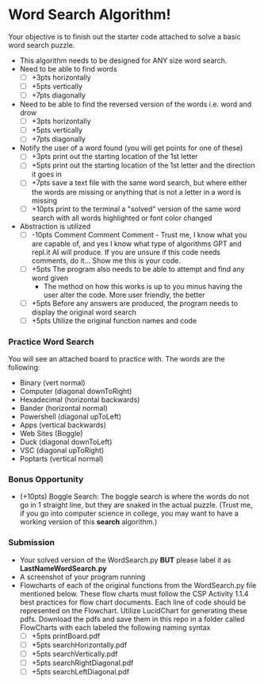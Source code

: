 # Word Search Algorithm! 
Your objective is to finish out the starter code attached to solve a basic word search puzzle.  
 - This algorithm needs to be designed for ANY size word search.  
 - Need to be able to find words
      - [ ] +3pts horizontally
      - [ ] +5pts vertically
      - [ ] +7pts diagonally
 - Need to be able to find the reversed version of the words i.e. word and drow
      - [ ] +3pts horizontally
      - [ ] +5pts vertically
      - [ ] +7pts diagonally
 - Notify the user of a word found (you will get points for one of these)
      - [ ] +3pts print out the starting location of the 1st letter
      - [ ] +5pts print out the starting location of the 1st letter and the direction it goes in
      - [ ] +7pts save a text file with the same word search, but where either the words are missing or anything that is not a letter in a word is missing
      - [ ] +10pts print to the terminal a "solved" version of the same word search with all words highlighted or font color changed
 - Abstraction is utilized
    - [ ] -10pts  Comment Comment Comment - Trust me, I know what you are capable of, and yes I know what type of algorithms GPT and repl.it AI will produce.  If you are unsure if this code needs comments, do it...  Show me this is your code.
    - [ ] +5pts The program also needs to be able to attempt and find any word given
      - The method on how this works is up to you minus having the user alter the code. More user friendly, the better
    - [ ] +5pts Before any answers are produced, the program needs to display the original word search
    - [ ] +5pts Utilize the original function names and code

### Practice Word Search
You will see an attached board to practice with.  The words are the following:
 - Binary (vert normal)
 - Computer (diagonal downToRight)
 - Hexadecimal (horizontal backwards)
 - Bander (horizontal normal)
 - Powershell (diagonal upToLeft)
 - Apps (vertical backwards)
 - Web Sites (Boggle)
 - Duck (diagonal downToLeft)
 - VSC (diagonal upToRight)
 - Poptarts (vertical normal)

### Bonus Opportunity
 - (+10pts) Boggle Search: The boggle search is where the words do not go in 1 straight line, but they are snaked in the actual puzzle. (Trust me, if you go into computer science in college, you may want to have a working version of this <b>search</b> algorithm.)

### Submission
 - Your solved version of the WordSearch.py <b>BUT</b> please label it as <b>LastNameWordSearch.py</b>
 - A screenshot of your program running
 - Flowcharts of each of the original functions from the WordSearch.py file mentioned below.  These flow charts must follow the CSP Activity 1.1.4 best practices for flow chart documents.  Each line of code should be represented on the Flowchart.  Utilize LucidChart for generating these pdfs. Download the pdfs and save them in this repo in a folder called FlowCharts with each labeled the following naming syntax
      - [ ] +5pts printBoard.pdf
      - [ ] +5pts searchHorizontally.pdf
      - [ ] +5pts searchVertically.pdf
      - [ ] +5pts searchRightDiagonal.pdf
      - [ ] +5pts searchLeftDiagonal.pdf
